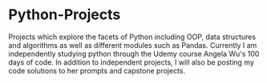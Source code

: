 # Python-Projects
Projects which explore the facets of Python including OOP, data structures and algorithms as well as different modules such as Pandas. Currently I am independently studying python through the Udemy course Angela Wu's 
100 days of code. In addition to independent projects, I will also be posting my code solutions to her prompts
and capstone projects. 
